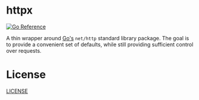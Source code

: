 # httpx

[![Go Reference](https://pkg.go.dev/badge/github.com/holedaemon/httpx.svg)](https://pkg.go.dev/github.com/holedaemon/httpx)

A thin wrapper around [Go's](https://go.dev) `net/http` standard library package. The goal is to provide a convenient set of defaults, while still providing sufficient control over requests.

# License

[LICENSE](LICENSE)
